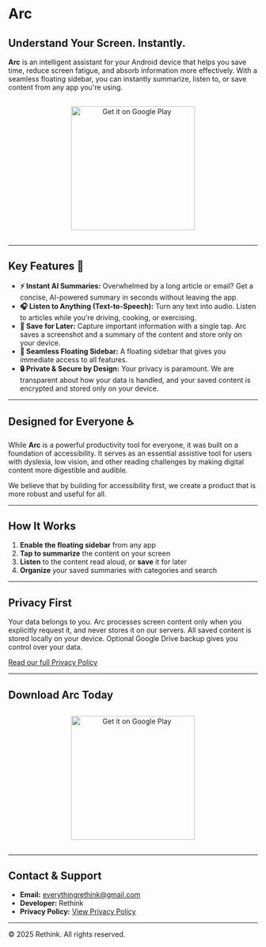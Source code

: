 # Arc

## Understand Your Screen. Instantly.

**Arc** is an intelligent assistant for your Android device that helps you save time, reduce screen fatigue, and absorb information more effectively. With a seamless floating sidebar, you can instantly summarize, listen to, or save content from any app you're using.

<div style="text-align: center; margin: 30px 0;">
  <a href="https://play.google.com/store/apps/details?id=com.rethink.arc">
    <img src="https://play.google.com/intl/en_us/badges/static/images/badges/en_badge_web_generic.png" alt="Get it on Google Play" width="250">
  </a>
</div>

---

## Key Features 🚀

* **⚡ Instant AI Summaries:** Overwhelmed by a long article or email? Get a concise, AI-powered summary in seconds without leaving the app.
* **🎧 Listen to Anything (Text-to-Speech):** Turn any text into audio. Listen to articles while you're driving, cooking, or exercising.
* **💾 Save for Later:** Capture important information with a single tap. Arc saves a screenshot and a summary of the content and store only on your device.
* **📱 Seamless Floating Sidebar:** A floating sidebar that gives you immediate access to all features.
* **🔒 Private & Secure by Design:** Your privacy is paramount. We are transparent about how your data is handled, and your saved content is encrypted and stored only on your device.

---

## Designed for Everyone ♿

While **Arc** is a powerful productivity tool for everyone, it was built on a foundation of accessibility. It serves as an essential assistive tool for users with dyslexia, low vision, and other reading challenges by making digital content more digestible and audible.

We believe that by building for accessibility first, we create a product that is more robust and useful for all.

---

## How It Works

1. **Enable the floating sidebar** from any app
2. **Tap to summarize** the content on your screen
3. **Listen** to the content read aloud, or **save** it for later
4. **Organize** your saved summaries with categories and search

---

## Privacy First

Your data belongs to you. Arc processes screen content only when you explicitly request it, and never stores it on our servers. All saved content is stored locally on your device. Optional Google Drive backup gives you control over your data.

[Read our full Privacy Policy](privacy.html)

---

## Download Arc Today

<div style="text-align: center; margin: 30px 0;">
  <a href="https://play.google.com/store/apps/details?id=com.rethink.arc">
    <img src="https://play.google.com/intl/en_us/badges/static/images/badges/en_badge_web_generic.png" alt="Get it on Google Play" width="250">
  </a>
</div>

---

## Contact & Support

- **Email:** [everythingrethink@gmail.com](mailto:everythingrethink@gmail.com)
- **Developer:** Rethink
- **Privacy Policy:** [View Privacy Policy](privacy.html)

---

© 2025 Rethink. All rights reserved.
